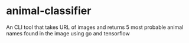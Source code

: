 # animal-classifier
An CLI tool that takes URL of images and returns 5 most probable animal names found in the image using go and tensorflow
